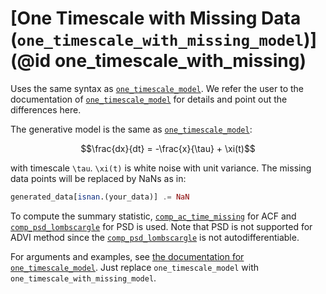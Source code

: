 # [One Timescale with Missing Data (`one_timescale_with_missing_model`)](@id one_timescale_with_missing)

Uses the same syntax as [`one_timescale_model`](one_timescale.md). We refer the user to the documentation of [`one_timescale_model`](one_timescale.md) for details and point out the differences here. 

The generative model is the same as [`one_timescale_model`](one_timescale.md): 

```math
\frac{dx}{dt} = -\frac{x}{\tau} + \xi(t)
```

with timescale ``\tau``. ``\xi(t)`` is white noise with unit variance. The missing data points will be replaced by NaNs as in:

```julia
generated_data[isnan.(your_data)] .= NaN
```

To compute the summary statistic, [`comp_ac_time_missing`](@ref) for ACF and [`comp_psd_lombscargle`](@ref) for PSD is used. Note that PSD is not supported for ADVI method since the [`comp_psd_lombscargle`](@ref) is not autodifferentiable. 

For arguments and examples, see [the documentation for `one_timescale_model`](one_timescale.md). Just replace `one_timescale_model` with `one_timescale_with_missing_model`. 

